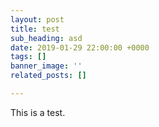 ```yaml
---
layout: post
title: test
sub_heading: asd
date: 2019-01-29 22:00:00 +0000
tags: []
banner_image: ''
related_posts: []

---
```

This is a test.